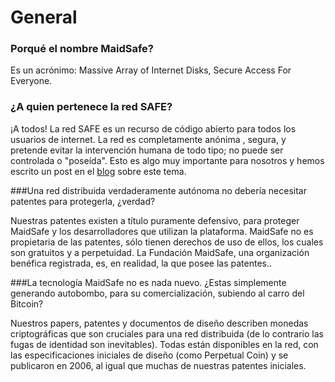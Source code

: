 # General

### Porqué el nombre MaidSafe?

Es un acrónimo: Massive Array of Internet Disks, Secure Access For Everyone.


### ¿A quien pertenece la red SAFE?

¡A todos! La red SAFE es un recurso de código abierto para todos los usuarios de internet. La red es completamente anónima , segura, y pretende evitar la intervención humana de todo tipo; no puede ser controlada o "poseída". Esto es algo muy importante para nosotros y hemos escrito un post en el [blog](http://blog.maidsafe.net/2014/02/07/owning-the-network/) sobre este tema.

###Una red distribuida verdaderamente autónoma no debería necesitar patentes para protegerla, ¿verdad?

Nuestras patentes existen a título puramente defensivo, para proteger MaidSafe y los desarrolladores que utilizan la plataforma. MaidSafe no es propietaria de las patentes, sólo tienen derechos de uso de ellos, los cuales son gratuitos y a perpetuidad. La Fundación MaidSafe, una organización benéfica registrada, es, en realidad, la que posee las patentes..

###La tecnología MaidSafe no es nada nuevo. ¿Estas simplemente generando autobombo, para su comercialización, subiendo al carro del Bitcoin?

Nuestros papers, patentes y documentos de diseño describen monedas criptográficas que son cruciales para una red distribuida (de lo contrario las fugas de identidad son inevitables). Todas están disponibles en la red, con las especificaciones iniciales de diseño (como Perpetual Coin) y se publicaron en 2006, al igual que muchas de nuestras patentes iniciales.
